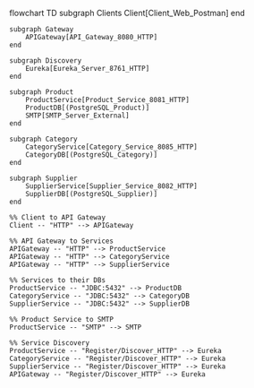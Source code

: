flowchart TD
    subgraph Clients
        Client[Client_Web_Postman]
    end

    subgraph Gateway
        APIGateway[API_Gateway_8080_HTTP]
    end

    subgraph Discovery
        Eureka[Eureka_Server_8761_HTTP]
    end

    subgraph Product
        ProductService[Product_Service_8081_HTTP]
        ProductDB[(PostgreSQL_Product)]
        SMTP[SMTP_Server_External]
    end

    subgraph Category
        CategoryService[Category_Service_8085_HTTP]
        CategoryDB[(PostgreSQL_Category)]
    end

    subgraph Supplier
        SupplierService[Supplier_Service_8082_HTTP]
        SupplierDB[(PostgreSQL_Supplier)]
    end

    %% Client to API Gateway
    Client -- "HTTP" --> APIGateway

    %% API Gateway to Services
    APIGateway -- "HTTP" --> ProductService
    APIGateway -- "HTTP" --> CategoryService
    APIGateway -- "HTTP" --> SupplierService

    %% Services to their DBs
    ProductService -- "JDBC:5432" --> ProductDB
    CategoryService -- "JDBC:5432" --> CategoryDB
    SupplierService -- "JDBC:5432" --> SupplierDB

    %% Product Service to SMTP
    ProductService -- "SMTP" --> SMTP

    %% Service Discovery
    ProductService -- "Register/Discover_HTTP" --> Eureka
    CategoryService -- "Register/Discover_HTTP" --> Eureka
    SupplierService -- "Register/Discover_HTTP" --> Eureka
    APIGateway -- "Register/Discover_HTTP" --> Eureka

